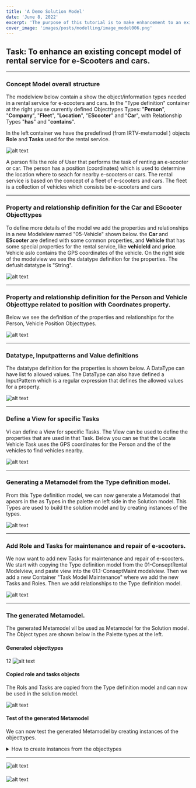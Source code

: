 ```yaml
---
title: 'A Demo Solution Model'
date: 'June 8, 2022'
excerpt: 'The purpose of this tutorial is to make enhancement to an existing Consept Model of rental service for e-Scooters and cars .'
cover_image: 'images/posts/modelling/image_model006.png'
---
```


## Task: To enhance an existing concept model of rental service for e-Scooters and cars.
---
### Concept Model overall structure

The modelview below contain a show the object/information types needed in a rental service for e-scooters and cars. In the "Type definition" container at the right you se currently defined Objecttypes Types: "**Person**", "**Company**", "**Fleet**", "**Location**", "**EScooter**" and "**Car**", with Relationship Types "**has**" and "**contains**".

In the left container we have the predefined (from IRTV-metamodel ) objects **Role** and **Tasks** used for the rental service.

![alt text](/images/posts/escooter/image_020-1.png)

A person fills the role of User that performs the task of renting an e-scooter or car.
The person has a position (coordinates) which is used to determine the location where to seach for nearby e-scooters or cars.
The rental service is based on the concept of a fleet of e-scooters and cars.
The fleet is a collection of vehicles which consists be e-scooters and cars

---

### Property and relationship definition for the Car and EScooter Objecttypes

To define more details of the model we add the properties and relationships in a new Modelview named "05-Vehicle" shown below. the **Car** and **EScooter** are defined with some common properties, and **Vehicle** that has some special properties for the rental service, like **vehicleId** and **price**. Vehicle aslo contains the GPS coordinates of the vehicle.
On the right side of the modelview we see the datatype definition for the properties. The defualt datatype is "String".


![alt text](/images/posts/escooter/image_020-2.png)

---

### Property and relationship definition for the Person and Vehicle Objecttype related to position with Coordnates property.

Below we see the definition of the properties and relationships for the Person, Vehicle Position Objecttypes.


![alt text](/images/posts/escooter/image_020-3.png)

---

### Datatype, Inputpatterns and Value definitions

The datatype definition for the properties is shown below. A DataType can have list fo allowed values.
The DataType can also have defined a InputPattern which is a regular expression that defines the allowed values for a property.

![alt text](/images/posts/escooter/image_020-4.png)

---

### Define a View for specific Tasks

Vi can define a View for specific Tasks. The View can be used to define the properties that are used in that Task.
Below you can se that the Locate Vehicle Task uses the GPS coordinates for the Person and the of the vehicles to find vehicles nearby.

![alt text](/images/posts/escooter/image_020-5.png)

---

### Generating a Metamodel from the Type definition model.

From this Type definition model, we can now generate a Metamodel that apears in the as Types in the palette on left side in the Solution model. This Types are used to build the solution model and by creating instances of the types.

![alt text](/images/posts/escooter/image_020-11.png)

---

### Add Role and Tasks for maintenance and repair of e-scooters.

We now want to add new Tasks for maintenance and repair of e-scooters.
We start with copying the Type definition model from the 01-ConseptRental Modelview, and paste view into the 01.1-ConseptMaint modelview. Then we add a new Container "Task Model Maintenance" where we add the new Tasks and Roles.
Then we add relationships to the Type definition model.

![alt text](/images/posts/escooter/image_020-20.png)

---

### The generated Metamodel.

The generated Metamodel vil be used as Metamodel for the Solution model.
The Object types are shown below in the Palette types at the left.

#### Generated objecttypes
12
![alt text](/images/posts/escooter/image_020-32.png)

#### Copied role and tasks objects

The Rols and Tasks are copied from the Type definition model and can now be used in the solution model.

![alt text](/images/posts/escooter/image_020-31.png)

#### Test of the generated Metamodel

We can now test the generated Metamodel by creating instances of the objecttypes.

<details><summary markdown="span">
    How to create instances from the objecttypes
    </summary>
    Drag and drop the objecttypes from the Palette to the Canvas (Modelling area).
    Right click on the object and select "Edit Object" to open the property dialog to add attribute values.
    <img src="/images/posts/escooter/image_020-35.png" alt="alt text" width="100%">
</details>

---

![alt text](/images/posts/escooter/image_020-31.png)

#### 

![alt text](/images/posts/escooter/image_020-33.png)